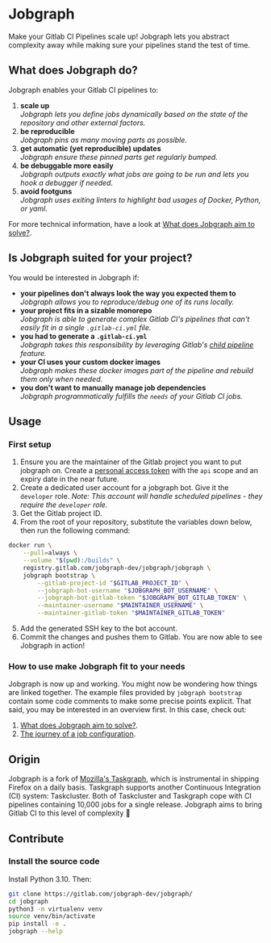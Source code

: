 # Jobgraph

Make your Gitlab CI Pipelines scale up! Jobgraph lets you abstract complexity away while making sure your pipelines stand the test of time.

## What does Jobgraph do?

Jobgraph enables your Gitlab CI pipelines to:

 1. **scale up**  
 *Jobgraph lets you define jobs dynamically based on the state of the repository and other external factors.*
 1. **be reproducible**  
 *Jobgraph pins as many moving parts as possible.*
 1. **get automatic (yet reproducible) updates**  
 *Jobgraph ensure these pinned parts get regularly bumped.*
 1. **be debuggable more easily**  
 *Jobgraph outputs exactly what jobs are going to be run and lets you hook a debugger if needed.*
 1. **avoid footguns**  
 *Jobgraph uses exiting linters to highlight bad usages of Docker, Python, or yaml.*

For more technical information, have a look at [What does Jobgraph aim to solve?](docs/what-does-jobgraph-aim-to-solve.md).

## Is Jobgraph suited for your project?

You would be interested in Jobgraph if:

 * **your pipelines don't always look the way you expected them to**  
 *Jobgraph allows you to reproduce/debug one of its runs locally.*
 * **your project fits in a sizable monorepo**  
 *Jobgraph is able to generate complex Gitlab CI's pipelines that can't easily fit in a single `.gitlab-ci.yml` file.*
 * **you had to generate a `.gitlab-ci.yml`**  
 *Jobgraph takes this responsibility by leveraging Gitlab's [child pipeline](https://docs.gitlab.com/ee/ci/pipelines/parent_child_pipelines.html) feature.*
 * **your CI uses your custom docker images**  
 *Jobgraph makes these docker images part of the pipeline and rebuild them only when needed.*
 * **you don't want to manually manage job dependencies**  
 *Jobgraph programmatically fulfills the `needs` of your Gitlab CI jobs.*

## Usage

### First setup

 1. Ensure you are the maintainer of the Gitlab project you want to put jobgraph on. Create a [personal access token](https://gitlab.com/-/profile/personal_access_tokens) with the `api` scope and an expiry date in the near future.
 1. Create a dedicated user account for a jobgraph bot. Give it the `developer` role. *Note: This account will handle scheduled pipelines - they require the `developer` role.*
 1. Get the Gitlab project ID.
 1. From the root of your repository, substitute the variables down below, then run the following command:
```sh
docker run \
    --pull=always \
    --volume "$(pwd):/builds" \
    registry.gitlab.com/jobgraph-dev/jobgraph/jobgraph \
    jobgraph bootstrap \
        --gitlab-project-id "$GITLAB_PROJECT_ID" \
        --jobgraph-bot-username "$JOBGRAPH_BOT_USERNAME" \
        --jobgraph-bot-gitlab-token "$JOBGRAPH_BOT_GITLAB_TOKEN" \
        --maintainer-username "$MAINTAINER_USERNAME" \
        --maintainer-gitlab-token "$MAINTAINER_GITLAB_TOKEN"
```
 5. Add the generated SSH key to the bot account.
 6. Commit the changes and pushes them to Gitlab. You are now able to see Jobgraph in action!

### How to use make Jobgraph fit to your needs

Jobgraph is now up and working. You might now be wondering how things are linked together. The example files provided by `jobgraph bootstrap` contain some code comments to make some precise points explicit. That said, you may be interested in an overview first. In this case, check out:

 1. [What does Jobgraph aim to solve?](docs/what-does-jobgraph-aim-to-solve.md).
 1. [The journey of a job configuration](docs/the-journey-of-a-job-configuration.md).

## Origin

Jobgraph is a fork of [Mozilla's Taskgraph](https://hg.mozilla.org/ci/taskgraph/), which is instrumental in shipping Firefox on a daily basis. Taskgraph supports another Continuous Integration (CI) system: Taskcluster. Both of Taskcluster and Taskgraph cope with CI pipelines containing 10,000 jobs for a single release. Jobgraph aims to bring Gitlab CI to this level of complexity 🙂

## Contribute

### Install the source code

Install Python 3.10. Then:

```sh
git clone https://gitlab.com/jobgraph-dev/jobgraph/
cd jobgraph
python3 -m virtualenv venv
source venv/bin/activate
pip install -e .
jobgraph --help
```
